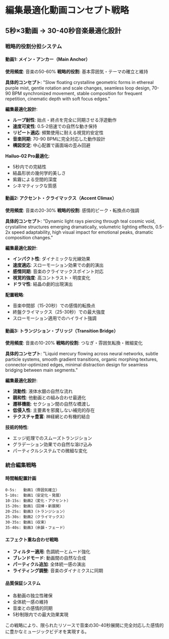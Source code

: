 # 編集最適化動画コンセプト戦略

## 5秒×3動画 → 30-40秒音楽最適化設計

### 戦略的役割分担システム

#### 動画1: メイン・アンカー（Main Anchor）
**使用頻度**: 音楽の50-60%
**戦略的役割**: 基本雰囲気・テーマの確立と維持

**具体的コンセプト**:
"Slow floating crystalline geometric forms in ethereal purple mist, gentle rotation and scale changes, seamless loop design, 70-90 BPM synchronized movement, stable composition for frequent repetition, cinematic depth with soft focus edges."

**編集最適化設計**:
- **ループ耐性**: 始点・終点を完全に同期させる浮遊動作
- **速度可変性**: 0.5-2倍速での自然な動き保持
- **リピート適応**: 頻繁使用に耐える視覚的安定性
- **音楽同期**: 70-90 BPMに完全対応した動作設計
- **構図安定**: 中心配置で画面端の歪み回避

**Hailuo-02 Pro最適化**:
- 5秒内での完結性
- 結晶形状の幾何学的美しさ
- 紫霧による空間的深度
- シネマティックな質感

#### 動画2: アクセント・クライマックス（Accent Climax）
**使用頻度**: 音楽の20-30%
**戦略的役割**: 感情的ピーク・転換点の強調

**具体的コンセプト**:
"Dynamic light rays piercing through teal cosmic void, crystalline structures emerging dramatically, volumetric lighting effects, 0.5-2x speed adaptability, high visual impact for emotional peaks, dramatic composition changes."

**編集最適化設計**:
- **インパクト性**: ダイナミックな光線効果
- **速度適応**: スローモーション効果での劇的演出
- **感情同期**: 音楽のクライマックスポイント対応
- **視覚的強度**: 高コントラスト・明度変化
- **ドラマ性**: 結晶の劇的出現演出

**配置戦略**:
- 音楽中間部（15-20秒）での感情的転換点
- 終盤クライマックス（25-30秒）での最大強度
- スローモーション適用でのハイライト強調

#### 動画3: トランジション・ブリッジ（Transition Bridge）
**使用頻度**: 音楽の10-20%
**戦略的役割**: つなぎ・雰囲気転換・微細変化

**具体的コンセプト**:
"Liquid mercury flowing across neural networks, subtle particle systems, smooth gradient transitions, organic morphing textures, connector-optimized edges, minimal distraction design for seamless bridging between main segments."

**編集最適化設計**:
- **流動性**: 液体水銀の自然な流れ
- **親和性**: 他動画との組み合わせ最適化
- **遷移機能**: セクション間の自然な橋渡し
- **低侵入性**: 主要素を邪魔しない補完的存在
- **テクスチャ豊富**: 神経網との有機的結合

**技術的特性**:
- エッジ処理でのスムーズトランジション
- グラデーション効果での自然な溶け込み
- パーティクルシステムでの微細な変化

### 統合編集戦略

#### 時間軸配置計画
```
0-5s:   動画1（雰囲気確立）
5-10s:  動画1（安定化・発展）
10-15s: 動画2（変化・アクセント）
15-20s: 動画1（回帰・新展開）
20-25s: 動画3（トランジション）
25-30s: 動画2（クライマックス）
30-35s: 動画1（収束）
35-40s: 動画3（余韻・フェード）
```

#### エフェクト重ね合わせ戦略
- **フィルター適用**: 色調統一とムード強化
- **ブレンドモード**: 動画間の自然な合成
- **パーティクル追加**: 全体統一感の演出
- **ライティング調整**: 音楽のダイナミクスに同期

#### 品質保証システム
- 各動画の独立性確保
- 全体統一感の維持
- 音楽との感情的同期
- 5秒制限内での最大効果実現

この戦略により、限られたリソースで音楽の30-40秒展開に完全対応した感情的に豊かなミュージックビデオを実現する。